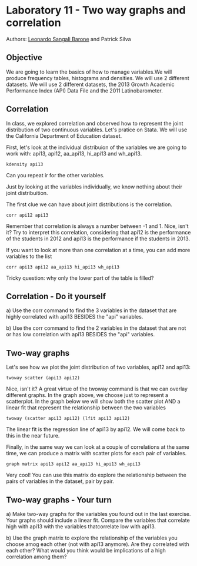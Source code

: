 # Laboratory 11 - Two way graphs and correlation

Authors: [Leonardo Sangali Barone](leonardo.barone@usp.br) and Patrick Silva

## Objective

We are going to learn the basics of how to manage variables.We will produce frequency tables, histograms and densities. We will use 2 different datasets. We will use 2 different datasets, the 2013 Growth Academic Performance Index (API) Data File and the 2011 Latinobarometer.

## Correlation

In class, we explored correlation and observed how to represent the joint distribution of two continuous variables. Let's pratice on Stata. We will use the California Department of Education dataset.

First, let's look at the individual distribuion of the variables we are going to work with: api13, api12, aa_api13, hi_api13 and wh_api13.

```
kdensity api13
```

Can you repeat ir for the other variables.

Just by looking at the variables individually, we know nothing about their joint distribuition.

The first clue we can have about joint distributions is the correlation.

```
corr api12 api13
```

Remember that correlation is always a number between -1 and 1. Nice, isn't it? Try to interpret this correlation, considering that api12 is the performance of the students in 2012 and api13 is the performance if the students in 2013.

If you want to look at more than one correlation at a time, you can add more variables to the list

```
corr api13 api12 aa_api13 hi_api13 wh_api13
```

Tricky question: why only the lower part of the table is filled?

## Correlation - Do it yourself

a) Use the corr command to find the 3 variables in the dataset that are highly correlated with api13 BESIDES the "api" variables.

b) Use the corr command to find the 2 variables in the dataset that are not or has low correlation with api13 BESIDES the "api" variables.

## Two-way graphs

Let's see how we plot the joint distribution of two variables, api12 and api13:

```
twoway scatter (api13 api12)
```

Nice, isn't it? A great virtue of the twoway command is that we can overlay different graphs. In the graph above, we choose just to represent a scatterplot. In the graph below we will show both the scatter plot AND a linear fit that represent the relationship between the two variables

```
twoway (scatter api13 api12) (lfit api13 api12) 
```

The linear fit is the regression line of api13 by api12. We will come back to this in the near future.

Finally, in the same way we can look at a couple of correlations at the same time, we can produce a matrix with scatter plots for each pair of variables.

```
graph matrix api13 api12 aa_api13 hi_api13 wh_api13
```

Very cool! You can use this matrix do explore the relationship between the pairs of variables in the dataset, pair by pair.

## Two-way graphs - Your turn

a) Make two-way graphs for the variables you found out in the last exercise. Your graphs should include a linear fit. Compare the variables that correlate high with api13 with the variables thatcorrelate low with api13.

b) Use the graph matrix to explore the relationship of the variables you choose amog each other (not with api13 anymore). Are they correlated with each other? What would you think would be implications of a high correlation among them?
